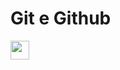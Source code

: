 # Git e Github

<img src="https://media.tenor.com/z2uPpUM8v5MAAAAi/gify-na-dobranoc.gif" width="30px">
